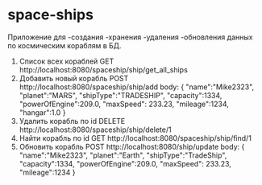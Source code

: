 # space-ships
Приложение для 
-создания 
-хранения
-удаления
-обновления данных
по космическим кораблям в БД.

1) Список всех кораблей GET http://localhost:8080/spaceship/ship/get_all_ships
2) Добавить новый корабль POST http://localhost:8080/spaceship/ship/add
body:
   {
   "name":"Mike2323",
   "planet":"MARS",
   "shipType":"TRADESHIP",
   "capacity":1334,
   "powerOfEngine":209.0,
   "maxSpeed": 233.23,
   "mileage":1234,
   "hangar":1.0
   }
3) Удалить корабль по id DELETE http://localhost:8080/spaceship/ship/delete/1
4) Найти корабль по id GET http://localhost:8080/spaceship/ship/find/1
5) Обновить корабль POST http://localhost:8080/ship/update
body:
   {
   "name":"Mike2323",
   "planet":"Earth",
   "shipType":"TradeShip",
   "capacity":1334,
   "powerOfEngine":209.0,
   "maxSpeed": 233.23,
   "mileage":1234
   }